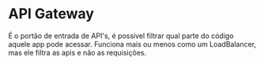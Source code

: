 # API Gateway

É o portão de entrada de API's, é possível filtrar qual parte do código aquele app pode acessar. Funciona mais ou menos como um LoadBalancer, mas ele filtra as apis e não as requisições. 